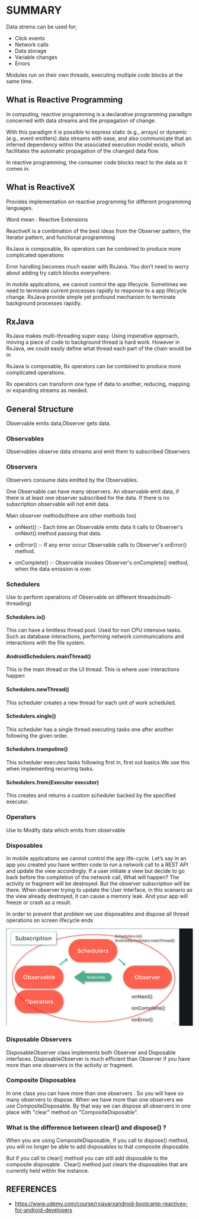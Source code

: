 # SUMMARY

Data strems can be used for;
- Click events
- Network calls
- Data storage
- Variable changes
- Errors

Modules run on their own threads, executing multiple code blocks at the same time.

## What is Reactive Programming

In computing, reactive programming is a declarative programming paradigm concerned with data streams and the propagation of change.

With this paradigm it is possible to express static (e.g., arrays) or dynamic (e.g., event emitters) data streams with ease, and also communicate that an inferred dependency within the associated execution model exists, which facilitates the automatic propagation of the changed data flow.

In reactive programming, the consumer code blocks react to the data as it comes in.

## What is ReactiveX

Provides implementation on reactive programmig for different programming languages.

Word mean : Reactive Extensions

ReactiveX is a combination of the best ideas from the Observer pattern, the Iterator pattern, and functional programming

RxJava is composable, Rx operators can be combined to produce more complicated operations

Error handling becomes much easier with RxJava. You don’t need to worry about adding try catch blocks everywhere.

In mobile applications, we cannot control the app lifecycle. Sometimes we need to terminate current processes rapidly to response to a app lifecycle change. RxJava provide simple yet profound mechanism to terminate background processes rapidly.



## RxJava

RxJava makes multi-threading super easy. Using imperative approach, moving a piece of code to background thread is hard work. However in RxJava, we could easily define what thread each part of the chain would be in

RxJava is composable, Rx operators can be combined to produce more complicated operations.

Rx operators can transform one type of data to another, reducing, mapping or expanding streams as needed.

## General Structure

Observable emits  data,Observer gets data.

### Observables

Observables observe data streams and emit them to subscribed Observers

### Observers

Observers consume data emitted by the Observables.

One Observable can have many observers. An observable emit data, if there is at least one observer subscribed for the data. If there is no subscription observable will not emit data.

Main observer methods(there are other methods too)

- onNext() :- Each time an Observable emits data it  calls to Observer's  onNext() method  passing that data.

- onError() :- If any error occur Observable calls to Observer's onError() method.

- onComplete() :- Observable invokes Observer's onComplete() method, when the data emission is over.

### Schedulers

Use to perform operations of Observable on different threads(multi-threading)

#### Schedulers.io()

This can have a limitless thread pool. Used for non CPU intensive tasks. Such as database interactions, performing network  communications and interactions with the file system.

#### AndroidSchedulers.mainThread()

This is the main thread or the UI thread. This is where user interactions happen

#### Schedulers.newThread()

This scheduler creates a new thread for each unit of work scheduled.

#### Schedulers.single()

This scheduler has a single thread executing tasks one after another following the given order.

#### Schedulers.trampoline()

This scheduler executes tasks following first in, first out basics.We use this when implementing recurring tasks.

#### Schedulers.from(Executor executor)

This creates and returns a custom scheduler backed by the specified executor.

### Operators

Use to Modify data which emits from observable

### Disposables

In mobile applications we cannot control the app life-cycle. Let’s say in an app you created you have written code to run a network call to a REST API and update the view accordingly. If a user initiate a view but decide to go back before the completion of the network call, What will happen? The activity or fragment will be destroyed. But the observer subscription will be there. When observer trying to update the User Interface, in this scenario as the view already destroyed,  it can cause a memory leak. And your app will freeze or crash as a result.

In order to prevent that problem we use disposables and dispose all thread operations on screen lifecycle ends

![General Structure](art/rxjava_structure.png)

### Disposable Observers

DisposableObserver class implements both Observer and Disposable interfaces. DisposableObserver is much efficient than Observer if you have more than one observers in the activity or fragment.

### Composite Disposables

In one class you can have more than one observers . So you will have so many observers to dispose. When we have more than one observers we use CompositeDisposable. By that way we can dispose all observers in one place with "clear" method on "CompositeDisposable".

### What is the difference between clear() and dispose() ?

When you are using CompositeDisposable, If you call to dispose() method, you will no longer be able to add disposables to that composite disposable.

But if you call to clear() method you can still add disposable to the composite disposable . Clear() method just clears the disposables that are currently held within the instance.

## REFERENCES

- https://www.udemy.com/course/rxjavarxandroid-bootcamp-reactivex-for-android-developers